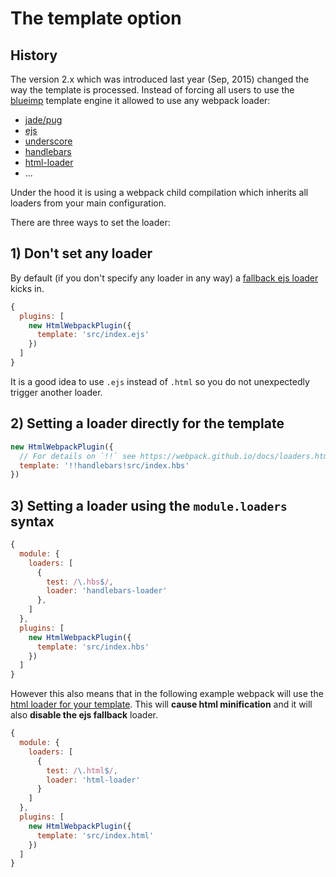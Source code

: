# The template option

## History

The version 2.x which was introduced last year (Sep, 2015) changed the way the template is processed.
Instead of forcing all users to use the [blueimp](https://github.com/blueimp/JavaScript-Templates) template engine it allowed to use any webpack loader:

* [jade/pug](https://github.com/pugjs/pug-loader)
* [ejs](https://github.com/okonet/ejs-loader)
* [underscore](https://github.com/emaphp/underscore-template-loader)
* [handlebars](https://github.com/pcardune/handlebars-loader)
* [html-loader](https://github.com/webpack/html-loader)
* ...

Under the hood it is using a webpack child compilation which inherits all loaders from
your main configuration.

There are three ways to set the loader:

## 1) Don't set any loader

By default (if you don't specify any loader in any way) a [fallback ejs loader](https://github.com/ampedandwired/html-webpack-plugin/blob/master/lib/loader.js) kicks in.

```js
{
  plugins: [
    new HtmlWebpackPlugin({
      template: 'src/index.ejs'
    })
  ]
}
```
It is a good idea to use `.ejs` instead of `.html` so you do not unexpectedly trigger another loader.

## 2) Setting a loader directly for the template

```js
new HtmlWebpackPlugin({
  // For details on `!!` see https://webpack.github.io/docs/loaders.html#loader-order
  template: '!!handlebars!src/index.hbs'
})
```

## 3) Setting a loader using the `module.loaders` syntax

```js
{
  module: {
    loaders: [
      {
        test: /\.hbs$/,
        loader: 'handlebars-loader'
      },
    ]
  },
  plugins: [
    new HtmlWebpackPlugin({
      template: 'src/index.hbs'
    })
  ]
}
```

However this also means that in the following example webpack will use the [html loader for your template](https://webpack.js.org/loaders/html-loader/).
This will **cause html minification** and it will also **disable the ejs fallback** loader.

```js
{
  module: {
    loaders: [
      {
        test: /\.html$/,
        loader: 'html-loader'
      }
    ]
  },
  plugins: [
    new HtmlWebpackPlugin({
      template: 'src/index.html'
    })
  ]
}
```
